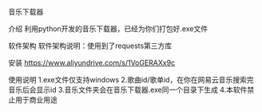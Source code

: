音乐下载器

介绍 利用python开发的音乐下载器，已经为你们打包好.exe文件

软件架构 软件架构说明：使用到了requests第三方库

安装 https://www.aliyundrive.com/s/1VoGERAXx9c

使用说明 
1.exe文件仅支持windows 
2.歌曲id/歌单id，在你在网易云音乐搜索完音乐后会显示id 
3.音乐文件夹会在音乐下载器.exe同一个目录下生成 
4.本软件禁止用于商业用途
